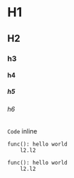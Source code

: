 # H1
## H2
### h3
#### h4
##### h5
###### h6

`Code` inline

```
func(): hello world
	l2.l2
```

```ms
func(): hello world
	l2.l2
```